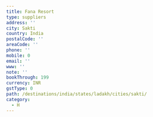 ```yaml
---
title: Fana Resort
type: suppliers
address: ''
city: Sakti
country: India
postalCode: ''
areaCode: ''
phone: ''
mobile: 0
email: ''
www: ''
note: ''
bookThrough: 199
currency: INR
gstType: 0
path: /destinations/india/states/ladakh/cities/sakti/
category:
  - H
---
```


